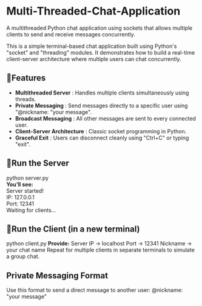# Multi-Threaded-Chat-Application
A multithreaded Python chat application using sockets that allows multiple clients to send and receive messages concurrently.

This is a simple terminal-based chat application built using Python's "socket" and "threading" modules. It demonstrates how to build a real-time client-server architecture where multiple users can chat concurrently.

## :link:Features
- **Multithreaded Server** : Handles multiple clients simultaneously using threads.
- **Private Messaging** : Send messages directly to a specific user using "@nickname: "your message".
- **Broadcast Messaging** : All other messages are sent to every connected user.
- **Client-Server Architecture** : Classic socket programming in Python.
- **Graceful Exit** : Users can disconnect cleanly using "Ctrl+C" or typing "exit".

## :link:Run the Server
   python server.py <br>
     **You’ll see:** <br>
         Server started!<br>
         IP: 127.0.0.1 <br>
         Port: 12341 <br>
         Waiting for clients...

## :link:Run the Client (in a new terminal)
   python client.py
      **Provide:**
        Server IP → localhost
        Port → 12341
        Nickname → your chat name
        Repeat for multiple clients in separate terminals to simulate a group chat.

## Private Messaging Format
   Use this format to send a direct message to another user:
     @nickname: "your message"

